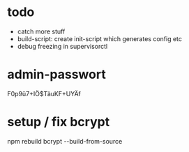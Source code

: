 # todo
- catch more stuff
- build-script: create init-script which generates config etc
- debug freezing in supervisorctl

# admin-passwort
F0p9ü7+IÖ$TäuKF+UYÄf

# setup / fix bcrypt
npm rebuild bcrypt --build-from-source